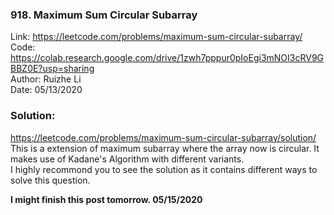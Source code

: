 ### 918. Maximum Sum Circular Subarray
Link: https://leetcode.com/problems/maximum-sum-circular-subarray/  
Code: https://colab.research.google.com/drive/1zwh7pppur0pIoEgi3mNOI3cRV9GBBZ0E?usp=sharing  
Author: Ruizhe Li  
Date: 05/13/2020  

### Solution:
https://leetcode.com/problems/maximum-sum-circular-subarray/solution/  
This is a extension of maximum subarray where the array now is circular. It makes use of Kadane's Algorithm with different variants.  
I highly recommond you to see the solution as it contains different ways to solve this question.    

**I might finish this post tomorrow. 05/15/2020**